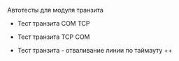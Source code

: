 Автотесты для модуля транзита 

- Тест транзита COM TCP

- Тест транзита TCP COM

- Тест транзита - отваливание линии по таймауту ++

